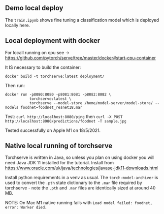 ## Demo local deploy
The `train.ipynb` shows fine tuning a classification model which is deployed locally here.

## Local deployment with docker
For locall running on cpu see -> https://github.com/pytorch/serve/tree/master/docker#start-cpu-container

It IS necessary to build the container:
```
docker build -t torchserve:latest deployment/
```

Then run:

```
docker run -p8080:8080 -p8081:8081 -p8082:8082 \
           torchserve:latest \
           torchserve --model-store /home/model-server/model-store/ --models foodnet=foodnet_resnet18.mar
```

Test: `curl http://localhost:8080/ping` then `curl -X POST http://localhost:8080/predictions/foodnet -T sample.jpg`

Tested successfully on Apple M1 on 18/5/2021.

## Native local running of torchserve
Torchserve is written in Java, so unless you plan on using docker you will need Java JDK 11 installed for the tutorial. Install from https://www.oracle.com/uk/java/technologies/javase-jdk11-downloads.html

Install python requirements in a venv as usual. The `torch-model-archiver` is used to convert the `.pth` state dictionary to the `.mar` file required by torchserve - note the `.pth` and `.mar` files are identically sized at around 40 MB. 

NOTE: On Mac M1 native running fails with `Load model failed: foodnet, error: Worker died.`